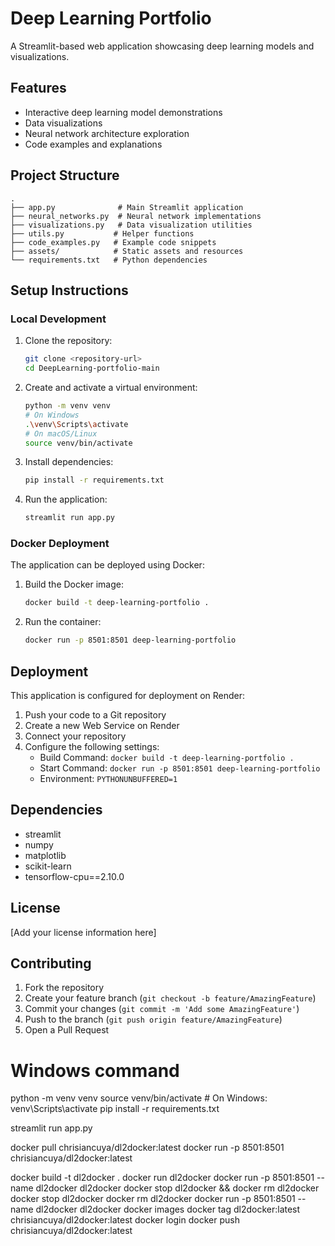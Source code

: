 # Deep Learning Portfolio

A Streamlit-based web application showcasing deep learning models and visualizations.

## Features

- Interactive deep learning model demonstrations
- Data visualizations
- Neural network architecture exploration
- Code examples and explanations

## Project Structure

```
.
├── app.py              # Main Streamlit application
├── neural_networks.py  # Neural network implementations
├── visualizations.py   # Data visualization utilities
├── utils.py           # Helper functions
├── code_examples.py   # Example code snippets
├── assets/            # Static assets and resources
└── requirements.txt   # Python dependencies
```

## Setup Instructions

### Local Development

1. Clone the repository:
   ```bash
   git clone <repository-url>
   cd DeepLearning-portfolio-main
   ```

2. Create and activate a virtual environment:
   ```bash
   python -m venv venv
   # On Windows
   .\venv\Scripts\activate
   # On macOS/Linux
   source venv/bin/activate
   ```

3. Install dependencies:
   ```bash
   pip install -r requirements.txt
   ```

4. Run the application:
   ```bash
   streamlit run app.py
   ```

### Docker Deployment

The application can be deployed using Docker:

1. Build the Docker image:
   ```bash
   docker build -t deep-learning-portfolio .
   ```

2. Run the container:
   ```bash
   docker run -p 8501:8501 deep-learning-portfolio
   ```

## Deployment

This application is configured for deployment on Render:

1. Push your code to a Git repository
2. Create a new Web Service on Render
3. Connect your repository
4. Configure the following settings:
   - Build Command: `docker build -t deep-learning-portfolio .`
   - Start Command: `docker run -p 8501:8501 deep-learning-portfolio`
   - Environment: `PYTHONUNBUFFERED=1`

## Dependencies

- streamlit
- numpy
- matplotlib
- scikit-learn
- tensorflow-cpu==2.10.0

## License

[Add your license information here]

## Contributing

1. Fork the repository
2. Create your feature branch (`git checkout -b feature/AmazingFeature`)
3. Commit your changes (`git commit -m 'Add some AmazingFeature'`)
4. Push to the branch (`git push origin feature/AmazingFeature`)
5. Open a Pull Request 


# Windows command
python -m venv venv
source venv/bin/activate  # On Windows: venv\Scripts\activate
pip install -r requirements.txt

streamlit run app.py


docker pull chrisiancuya/dl2docker:latest
docker run -p 8501:8501 chrisiancuya/dl2docker:latest


docker build -t dl2docker .
docker run dl2docker
docker run -p 8501:8501 --name dl2docker dl2docker
docker stop dl2docker && docker rm dl2docker
docker stop dl2docker
docker rm dl2docker
docker run -p 8501:8501 --name dl2docker dl2docker
docker images
docker tag dl2docker:latest chrisiancuya/dl2docker:latest
docker login
docker push chrisiancuya/dl2docker:latest